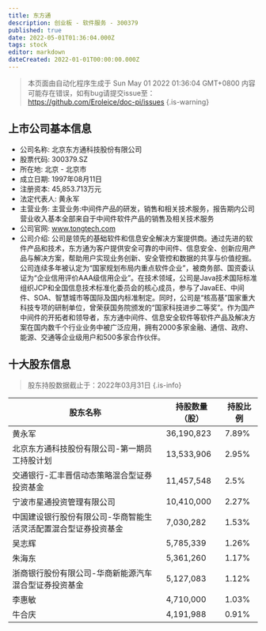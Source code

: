 ```yaml
---
title: 东方通
description: 创业板 - 软件服务 - 300379
published: true
date: 2022-05-01T01:36:04.000Z
tags: stock
editor: markdown
dateCreated: 2022-01-01T00:00:00.000Z
---
```


> 本页面由自动化程序生成于 Sun May 01 2022 01:36:04 GMT+0800
> 内容可能存在错误，如有bug请提交issue至：https://github.com/Eroleice/doc-pi/issues
{.is-warning}

## 上市公司基本信息
- 公司名称: 北京东方通科技股份有限公司
- 股票代码: 300379.SZ
- 所在地: 北京 - 北京市
- 成立日期: 1997年08月11日
- 注册资本: 45,853.713万元
- 法定代表人: 黄永军
- 主营业务: 主营业务:中间件产品的研发，销售和相关技术服务，报告期内公司营业收入基本全部来自于中间件软件产品的销售及相关技术服务
- 公司官网: www.tongtech.com
- 公司介绍: 公司是领先的基础软件和信息安全解决方案提供商。通过先进的软件产品和技术，东方通为客户提供安全可靠的中间件、信息安全、创新应用产品与解决方案，帮助用户实现业务创新、安全管控和数据的共享与价值挖掘。公司连续多年被认定为“国家规划布局内重点软件企业”，被商务部、国资委认证为“企业信用评价AAA级信用企业”。在技术领域，公司是Java技术国际标准组织JCP和全国信息技术标准化委员会的核心成员，参与了JavaEE、中间件、SOA、智慧城市等国际及国内标准制定。同时，公司是“核高基”国家重大科技专项的研制单位，曾荣获国务院颁发的“国家科技进步二等奖”。作为国产中间件的开拓者和领导者，东方通中间件、信息安全软件等软件产品及解决方案在国内数千个行业业务中被广泛应用，拥有2000多家金融、通信、政府、能源、交通等企业级用户和500多家合作伙伴。


## 十大股东信息
> 股东持股数据截止于：2022年03月31日
{.is-info}

| 股东名称 | 持股数量（股） | 持股比例 |
| --- | --- | --- |
| 黄永军 | 36,190,823 | 7.89% |
| 北京东方通科技股份有限公司-第一期员工持股计划 | 13,533,906 | 2.95% |
| 交通银行-汇丰晋信动态策略混合型证券投资基金 | 11,457,548 | 2.5% |
| 宁波市星通投资管理有限公司 | 10,410,000 | 2.27% |
| 中国建设银行股份有限公司-华商智能生活灵活配置混合型证券投资基金 | 7,030,282 | 1.53% |
| 吴志辉 | 5,785,339 | 1.26% |
| 朱海东 | 5,361,260 | 1.17% |
| 浙商银行股份有限公司-华商新能源汽车混合型证券投资基金 | 5,127,083 | 1.12% |
| 李惠敏 | 4,710,000 | 1.03% |
| 牛合庆 | 4,191,988 | 0.91% |




